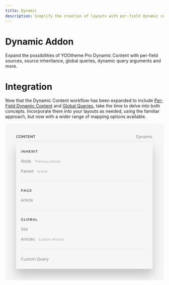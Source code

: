 ```yaml
---
title: Dynamic
description: Simplify the creation of layouts with per-field dynamic content and source inheritance
---
```


# Dynamic Addon

Expand the possibilities of YOOtheme Pro Dynamic Content with per-field sources, source inheritance, global queries, dynamic query arguments and more.

# Integration

<!--@include: ../_partials/enable-addon.md-->

Now that the Dynamic Content workflow has been expanded to include [Per-Field Dynamic Content](../per-field-dynamic-content) and [Global Queries](../global-queries), take the time to delve into both concepts. Incorporate them into your layouts as needed, using the familiar approach, but now with a wider range of mapping options available.

![Field Dynamic Options](./assets/field-dynamic-options.webp)
